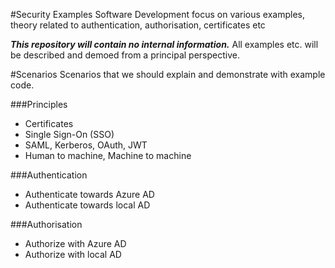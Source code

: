 #Security Examples
Software Development focus on various examples, theory related to authentication, authorisation,  certificates etc 

***This repository will contain no internal information.*** All examples etc. will be described and demoed from a principal perspective.


#Scenarios
Scenarios that we should explain and demonstrate with example code. 

###Principles
* Certificates
* Single Sign-On (SSO)
* SAML, Kerberos, OAuth, JWT
* Human to machine, Machine to machine

###Authentication
* Authenticate towards Azure AD
* Authenticate towards local AD

###Authorisation
* Authorize with Azure AD
* Authorize with local AD
